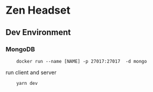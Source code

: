 # Zen Headset

## Dev Environment

### MongoDB

        docker run --name [NAME] -p 27017:27017  -d mongo

 run client and server

        yarn dev